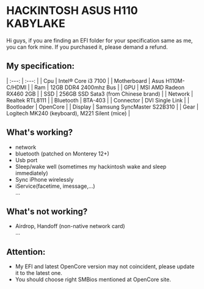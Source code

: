 # HACKINTOSH ASUS H110 KABYLAKE
Hi guys, if you are finding an EFI folder for your specification same as me, you can fork mine. If you purchased it, please demand a refund.
## My specification:
| :---:   | :---: |
|       Cpu     | Intel® Core i3 7100           |
| Motherboard   | Asus H110M-C/HDMI           |
|     Ram       | 12GB DDR4 2400mhz Bus           |
|     GPU       | MSI AMD Radeon RX460 2GB           |
|     SSD       | 256GB SSD Sata3 (from Chinese brand)           |
| Network       | Realtek RTL8111           |
| Bluetooth     | BTA-403           |
|   Connector   | DVI Single Link           |
| Bootloader    | OpenCore           |
| Display       | Samsung SyncMaster S22B310           |
| Gear          | Logitech MK240 (keyboard), M221 Silent (mice)          |
## What's working?
- network<br>
- bluetooth (patched on Monterey 12+)<br>
- Usb port<br>
- Sleep/wake well (sometimes my hackintosh wake and sleep immediately)<br>
- Sync iPhone wirelessly <br>
- iService(facetime, imessage,...)<br>
...
## What's not working?
- Airdrop, Handoff (non-native network card)<br>
...
## Attention:
- My EFI and latest OpenCore version may not coincident, please update it to the latest one.<br>
- You should choose right SMBios mentioned at OpenCore site.
